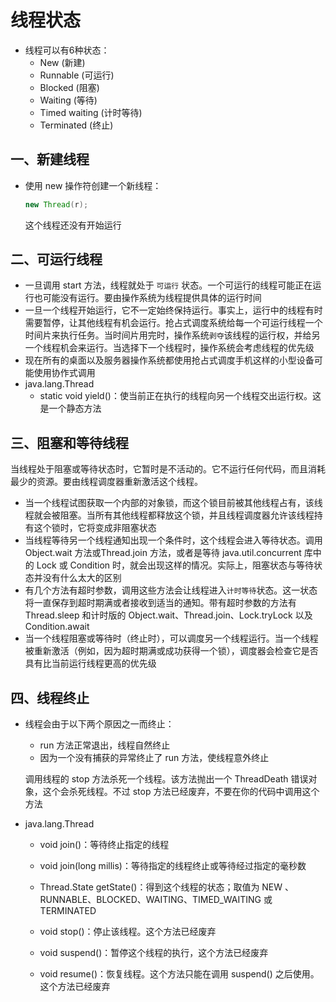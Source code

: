 # 线程状态

- 线程可以有6种状态：
  - New (新建)
  - Runnable (可运行)
  - Blocked (阻塞)
  - Waiting (等待)
  - Timed waiting (计时等待)
  - Terminated (终止)

## 一、新建线程

- 使用 new 操作符创建一个新线程：

  ```java
  new Thread(r);
  ```

  这个线程还没有开始运行

## 二、可运行线程

- 一旦调用 start 方法，线程就处于 `可运行` 状态。一个可运行的线程可能正在运行也可能没有运行。要由操作系统为线程提供具体的运行时间
- 一旦一个线程开始运行，它不一定始终保持运行。事实上，运行中的线程有时需要暂停，让其他线程有机会运行。抢占式调度系统给每一个可运行线程一个时间片来执行任务。当时间片用完时，操作系统`剥夺`该线程的运行权，并给另一个线程机会来运行。当选择下一个线程时，操作系统会考虑线程的优先级
- 现在所有的桌面以及服务器操作系统都使用抢占式调度手机这样的小型设备可能使用协作式调用
- java.lang.Thread
  - static void yield()：使当前正在执行的线程向另一个线程交出运行权。这是一个静态方法

## 三、阻塞和等待线程

当线程处于阻塞或等待状态时，它暂时是不活动的。它不运行任何代码，而且消耗最少的资源。要由线程调度器重新激活这个线程。

- 当一个线程试图获取一个内部的对象锁，而这个锁目前被其他线程占有，该线程就会被阻塞。当所有其他线程都释放这个锁，并且线程调度器允许该线程持有这个锁时，它将变成非阻塞状态
- 当线程等待另一个线程通知出现一个条件时，这个线程会进入等待状态。调用 Object.wait 方法或Thread.join 方法，或者是等待 java.util.concurrent 库中的 Lock 或 Condition 时，就会出现这样的情况。实际上，阻塞状态与等待状态并没有什么太大的区别
- 有几个方法有超时参数，调用这些方法会让线程进入`计时等待`状态。这一状态将一直保存到超时期满或者接收到适当的通知。带有超时参数的方法有 Thread.sleep 和计时版的 Object.wait、Thread.join、Lock.tryLock 以及 Condition.await
- 当一个线程阻塞或等待时（终止时），可以调度另一个线程运行。当一个线程被重新激活（例如，因为超时期满或成功获得一个锁），调度器会检查它是否具有比当前运行线程更高的优先级

## 四、线程终止

- 线程会由于以下两个原因之一而终止：

  - run 方法正常退出，线程自然终止
  - 因为一个没有捕获的异常终止了 run 方法，使线程意外终止

  调用线程的 stop 方法杀死一个线程。该方法抛出一个 ThreadDeath 错误对象，这个会杀死线程。不过 stop 方法已经废弃，不要在你的代码中调用这个方法

- java.lang.Thread

  - void join()：等待终止指定的线程

  - void join(long millis)：等待指定的线程终止或等待经过指定的毫秒数

  - Thread.State getState()：得到这个线程的状态；取值为 NEW 、RUNNABLE、BLOCKED、WAITING、TIMED_WAITING 或 TERMINATED

  - void stop()：停止该线程。这个方法已经废弃

  - void suspend()：暂停这个线程的执行，这个方法已经废弃

  - void resume()：恢复线程。这个方法只能在调用 suspend() 之后使用。这个方法已经废弃

    